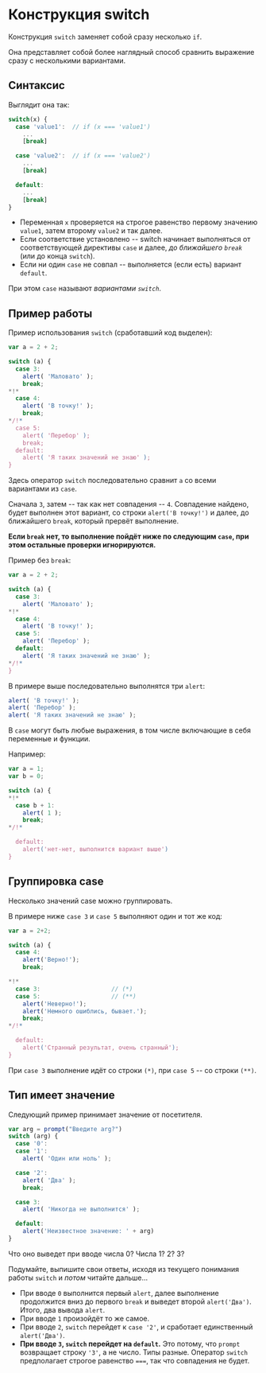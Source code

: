 # Конструкция switch

Конструкция `switch` заменяет собой сразу несколько `if`.

Она представляет собой более наглядный способ сравнить выражение сразу с несколькими вариантами.

## Синтаксис

Выглядит она так:

```js no-beautify
switch(x) {
  case 'value1':  // if (x === 'value1')
    ...
    [break]

  case 'value2':  // if (x === 'value2')
    ...
    [break]

  default:
    ...
    [break]
}
```

- Переменная `x` проверяется на строгое равенство первому значению `value1`, затем второму `value2` и так далее.
- Если соответствие установлено -- switch начинает выполняться от соответствующей директивы `case` и далее, *до ближайшего `break`* (или до конца `switch`).
- Если ни один `case` не совпал -- выполняется (если есть) вариант `default`.

При этом `case` называют *вариантами `switch`*.

## Пример работы

Пример использования `switch` (сработавший код выделен):

```js run
var a = 2 + 2;

switch (a) {
  case 3:
    alert( 'Маловато' );
    break;
*!*
  case 4:
    alert( 'В точку!' );
    break;
*/!*
  case 5:
    alert( 'Перебор' );
    break;
  default:
    alert( 'Я таких значений не знаю' );
}
```

Здесь оператор `switch` последовательно сравнит `a` со всеми вариантами из `case`.

Сначала `3`, затем -- так как нет совпадения -- `4`. Совпадение найдено, будет выполнен этот вариант, со строки `alert('В точку!')` и далее, до ближайшего `break`, который прервёт выполнение.

**Если `break` нет, то выполнение пойдёт ниже по следующим `case`, при этом остальные проверки игнорируются.**

Пример без `break`:

```js run
var a = 2 + 2;

switch (a) {
  case 3:
    alert( 'Маловато' );
*!*
  case 4:
    alert( 'В точку!' );
  case 5:
    alert( 'Перебор' );
  default:
    alert( 'Я таких значений не знаю' );
*/!*
}
```

В примере выше  последовательно выполнятся три `alert`:

```js
alert( 'В точку!' );
alert( 'Перебор' );
alert( 'Я таких значений не знаю' );
```

В `case` могут быть любые выражения, в том числе включающие в себя переменные и функции.

Например:

```js run
var a = 1;
var b = 0;

switch (a) {
*!*
  case b + 1:
    alert( 1 );
    break;
*/!*

  default:
    alert('нет-нет, выполнится вариант выше')
}
```

## Группировка case

Несколько значений case можно группировать.

В примере ниже `case 3` и `case 5`  выполняют один и тот же код:

```js run no-beautify
var a = 2+2;

switch (a) {
  case 4:
    alert('Верно!');
    break;

*!*
  case 3:                    // (*)
  case 5:                    // (**)
    alert('Неверно!');
    alert('Немного ошиблись, бывает.');
    break;
*/!*

  default:
    alert('Странный результат, очень странный');
}
```

При `case 3` выполнение идёт со строки `(*)`, при `case 5` -- со строки `(**)`.

## Тип имеет значение

Следующий пример принимает значение от посетителя.

```js run
var arg = prompt("Введите arg?")
switch (arg) {
  case '0':
  case '1':
    alert( 'Один или ноль' );

  case '2':
    alert( 'Два' );
    break;

  case 3:
    alert( 'Никогда не выполнится' );

  default:
    alert('Неизвестное значение: ' + arg)
}
```

Что оно выведет при вводе числа 0? Числа 1? 2? 3?

Подумайте, выпишите свои ответы, исходя из текущего понимания работы `switch` и *потом* читайте дальше...

- При вводе `0` выполнится первый `alert`, далее выполнение продолжится вниз до первого `break` и выведет второй `alert('Два')`. Итого, два вывода `alert`.
- При вводе `1` произойдёт то же самое.
- При вводе `2`, `switch` перейдет к `case '2'`, и сработает единственный `alert('Два')`.
- **При вводе `3`, `switch` перейдет на `default`.** Это потому, что `prompt` возвращает строку `'3'`, а не число. Типы разные. Оператор `switch` предполагает строгое равенство `===`, так что совпадения не будет.

